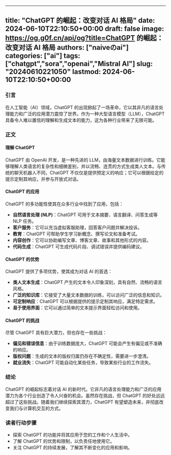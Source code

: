 
---
title: "ChatGPT 的崛起：改变对话 AI 格局"
date: 2024-06-10T22:10:50+00:00
draft: false
image: https://og.g0f.cn/api/og?title=ChatGPT 的崛起：改变对话 AI 格局
authors: ["naiveのai"]
categories: ["ai"]
tags: ["chatgpt","sora","openai","Mistral AI"]
slug: "20240610221050"
lastmod: 2024-06-10T22:10:50+00:00
---
### 引言

在人工智能（AI）领域，ChatGPT 的出现掀起了一场革命，它以其非凡的语言处理能力和广泛的应用潜力震惊了世界。作为一种大型语言模型（LLM），ChatGPT 具备令人难以置信的理解和生成文本的能力，这为各种行业带来了无限可能。

### 正文

#### 理解 ChatGPT

ChatGPT 由 OpenAI 开发，是一种先进的 LLM，由海量文本数据进行训练。它能够理解人类语言的复杂性和细微差别，并以流畅、连贯的方式生成类人文本。与传统的聊天机器人不同，ChatGPT 不仅仅是提供预定义的响应；它可以根据给定的提示定制其响应，并参与开放式对话。

#### ChatGPT 的应用

ChatGPT 的多功能性使其在众多行业中找到了应用，包括：

* **自然语言处理 (NLP)**：ChatGPT 可用于文本摘要、语言翻译、问答生成等 NLP 任务。
* **客户服务**：它可以充当虚拟客服助理，回答客户问题并解决投诉。
* **教育**：ChatGPT 可帮助学生学习新概念、撰写论文和准备考试。
* **内容创作**：它可以协助编写文章、博客文章、故事和其他形式的内容。
* **代码生成**：ChatGPT 可生成代码片段、调试错误并提供编码建议。

#### ChatGPT 的优势

ChatGPT 提供了多项优势，使其成为对话 AI 的首选：

* **类人文本生成**：ChatGPT 产生的文本令人印象深刻，具有自然、流畅的语言风格。
* **广泛的知识库**：它接受了大量文本数据的训练，可以访问广泛的信息和知识。
* **可定制响应**：ChatGPT 可以根据提供的提示定制其响应，满足特定需求。
* **易于使用界面**：它可以通过简单的文本提示界面轻松访问和使用。

#### ChatGPT 的挑战

尽管 ChatGPT 具有巨大潜力，但也存在一些挑战：

* **偏见和错误信息**：由于训练数据庞大，ChatGPT 可能会产生有偏见或不准确的响应。
* **版权问题**：生成的文本的版权归属仍存在不确定性，需要进一步澄清。
* **就业流失**：ChatGPT 可能自动化某些任务，导致某些行业的工作流失。

### 结论

ChatGPT 的崛起标志着对话 AI 的新时代。它非凡的语言处理能力和广泛的应用潜力为各个行业创造了令人兴奋的机会。虽然存在挑战，但 ChatGPT 的好处远远超过了这些挑战。随着我们继续探索其潜力，ChatGPT 有望塑造未来，并彻底改变我们与计算机交互的方式。

### 读者行动步骤

* 探索 ChatGPT 的功能并将其应用于您的工作和个人生活中。
* 了解 ChatGPT 的优势和限制，以负责任地使用它。
* 关注 ChatGPT 的持续发展，了解其不断变化的应用和影响。